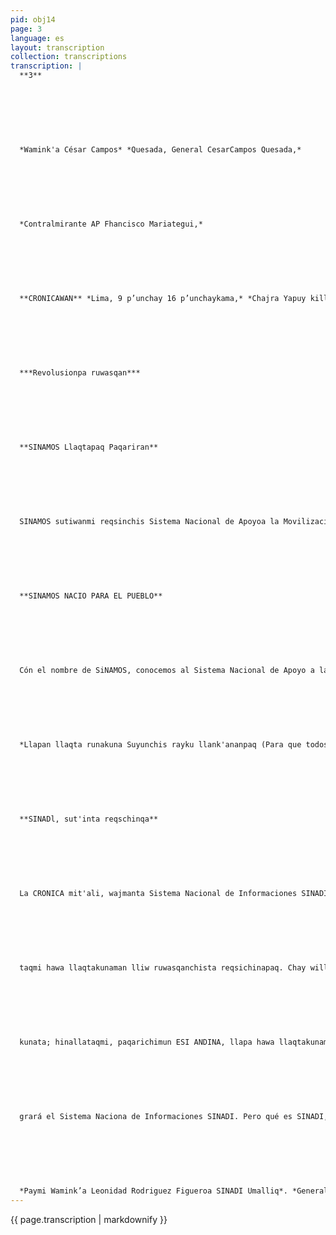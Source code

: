 ```yaml
---
pid: obj14
page: 3
language: es
layout: transcription
collection: transcriptions
transcription: |
  **3**
  
  
  
  
  
  
  
  *Wamink'a César Campos* *Quesada, General CesarCampos Quesada,*
  
  
  
  
  
  
  
  *Contralmirante AP Fhancisco Mariategui,*
  
  
  
  
  
  
  
  **CRONICAWAN** *Lima, 9 p’unchay 16 p’unchaykama,* *Chajra Yapuy killa 1975***
  
  
  
  
  
  
  
  ***Revolusionpa ruwasqan***
  
  
  
  
  
  
  
  **SINAMOS Llaqtapaq Paqariran**
  
  
  
  
  
  
  
  SINAMOS sutiwanmi reqsinchis Sistema Nacional de Apoyoa la Movilización Socialta, Tawa P'unchay, Ayriwa Killapi, 1972 watapiraq SINAMOSta, Gobierno Revolucionario paqarichimuran 18896 kamachiwan. Kay SINAMOS hunt'akunanpaq, pusaq organismokunata huñuranku, ch’ullallapi qespichiyta mashkhaspa. Musoq masichakuymi SINAMOS kanan, Revolusion Peruana Musoq sociedadta yuyaymanasqan hina teqsi runamasichakuyta ruwaspa. Chay 18896 kamachin reqsichimun SINAMOS ruwananta, chaypin ñawinchanchis imakunapi llank'anqa: Llaqta runakunamanm. SINAMOS yachayninta hunt'achinqa, masichakunankupaq, kaqllataqmi chay masichakuyta ranpa nan, allin ñanta purinanpaq, Revolusión Peruanaq nanllata purinanpaq. Hinallataqmi, Interés Socia! masichakuynata qespichinqa, wiñachillanqataqmi Coperativakunata SAISkunata, kanpesina komunidadkunata ima. Chay ruwanapaqmi SlNAMOS pagariran, chay raykun, lliw llaqtanchispi organizaciones de base nisqanchista mast'arishán ama pipas chaypi makinta winananpaq, ama manipulacion politica nisqa kananpaq, llaqta runakuna paykuna puralla imatanu munan chayta ruwanan paq, imaynatan ruwakunrá también que no se hable l qa, ima rimasqankutapas.
  
  
  
  
  
  
  
  **SINAMOS NACIO PARA EL PUEBLO**
  
  
  
  
  
  
  
  Cón el nombre de SiNAMOS, conocemos al Sistema Nacional de Apoyo a la Movilización Social. El 4 de abril de 1972, con el Decreto Ley 18896, el Gobierno Revolucionario creó el SINAMOS. Para integrar el SINAMOS unieron a ocho organismos, buscando crear una Institución nueva, una Institución que responda a la conceptualización de la nueva sociedad de la Revolución Peruana. La ley 18896, hace conocer las funciones del SINAMOS, allí vemos en qué cosas debe trabajar: Capacitar a la población nacional, promoviendo su organización, igualmente proporcionar orienfacióna las organizaciones popula res, para que éstas puedan conducirse por el camino de la Revolución Peruana. Asimismo, promover el desarrollo de las organizalciones de Interés Social, tales como Cooperativas, SAIS, Comunidades campesinas y otras. Para la realización de estas acciones nació SINAMOS, por eso en todo nuestro país se han extendido las llamadas organizaciones de base, las cuales no pueden ser objeto de manipulación política, y que únicamente los componentes de estas organizaciones decidan so bre sus formas de organización y los objetivos de su organización, libre e independientemente.
  
  
  
  
  
  
  
  *Llapan llaqta runakuna Suyunchis rayku llank'ananpaq (Para que todos los hombre trabajen por el país).*
  
  
  
  
  
  
  
  **SINADl, sut'inta reqschinqa**
  
  
  
  
  
  
  
  La CRONICA mit'ali, wajmanta Sistema Nacional de Informaciones SINADI nisqanchista, hunt'achinqa. Imataq SINADl, imata ruwan, chaymanta pisicha llata rimasun. SINADl, sayarin, llapan llaqtakunaman cheqaqta willanan paq, imata llaqtanchispi ruwashanchis, hinallatataq imata hawa llaqtakunapi ruwakusqanta. Chaytan cheqaqllata willakunqa mana imata yapaspa, mana imatapas pakaspa, sut'inta reqsinanchsipag, hinalla
  
  
  
  
  
  
  
  taqmi hawa llaqtakunaman lliw ruwasqanchista reqsichinapaq. Chay willakuytan qhainqa, allinta ñawinchaspa, chay noticia nisqanchisallin kasqanta, mana Seguridad Nacional nisqanchis ta tupayunanpaq, qhawallanqataqmi runaq, runa kayninmanta mana allinta rimanankupaq. Chay ruwakunapaqmi SINADI paqarichimun ESI PERU, chay ESI PERU, reqsichimunqa llapan llaqtanchisman, Peru Suyq llaqtanchisman lliw ruway
  
  
  
  
  
  
  
  kunata; hinallataqmi, paqarichimun ESI ANDINA, llapa hawa llaqtakunaman, llaqtanchispi, lliw ruwasqanchista reqsichinanpaq, willananpaq. Chay SINADI nisqanchistan, Wamink’a Leonidas Rodriguez Figueroa Umallin. SINADI, SOLO LA VERDAD HARA CONOCER El periódico LA CRONICA, nuevamente inte
  
  
  
  
  
  
  
  grará el Sistema Naciona de Informaciones SINADI. Pero qué es SINADI, qué hace, de eso hablaremos un poco. SINADl, se levanta, para avisar la ver dad a todos los pueblos, qué estamos haciendo en nuestro pueblo, y asimismo, qué es lo que estár haciendo en otros pueblos. Eso es lo que avisará, la verdad, sin aumentar n ocultar nada, para que se conoza tal cual es, para que sepamos la verdad, as también, hará conocer a otros países a los países del exterior, para que alliconozcan todo lo que hacemos. Pero al difundir esas noticias, lo hará cuidando que no interfiera, con la Seguridad Nacional, cuida mal de la dignidad de las personas. Para hacer esas cosas SINADI ha creado ESiPERU, que hará conocer en todo el territorio nacional, todo lo que se hace en nuestro país; asimismo, ha creado ESI ANDINA, para hacer conocer en el exterior, todo lo que hacemos en nuestro país. SINADI, está dirigida por el General Leonidas Rodriguez Figueroa.
  
  
  
  
  
  
  
  *Paymi Wamink’a Leonidad Rodriguez Figueroa SINADI Umalliq*. *General Leonidas Rodriguez Figueroa, él jefatura SINADI.*
---
```


{{ page.transcription | markdownify }}
